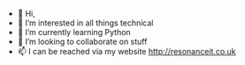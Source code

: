- 👋 Hi,
- 👀 I’m interested in all things technical
- 🌱 I’m currently learning Python
- 💞️ I’m looking to collaborate on stuff
- 📫 I can be reached via my website http://resonanceit.co.uk

<!---
Doshinkyo/Doshinkyo is a ✨ special ✨ repository because its `README.md` (this file) appears on your GitHub profile.
You can click the Preview link to take a look at your changes.
--->
